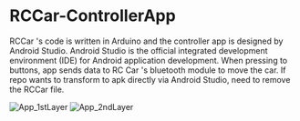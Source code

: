 # RCCar-ControllerApp
RCCar 's code is written in Arduino and the controller app is designed by Android Studio. Android Studio is the official integrated development environment (IDE) 
for Android application development.  When pressing to buttons, app sends data to RC Car 's bluetooth module to move the car. If repo wants to transform to 
apk directly via Android Studio, need to remove the RCCar file.

![App_1stLayer](https://user-images.githubusercontent.com/45393463/94326506-e8001a00-ffac-11ea-8e42-46e6df854877.png) ![App_2ndLayer](https://user-images.githubusercontent.com/45393463/94326522-06661580-ffad-11ea-98d1-7206b49ff2fe.png)



